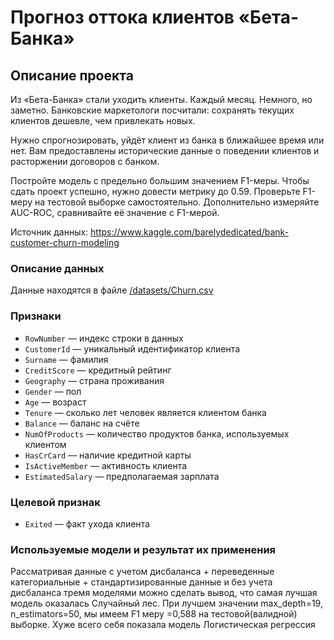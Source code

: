 # Прогноз оттока клиентов «Бета-Банка»

## Описание проекта

Из «Бета-Банка» стали уходить клиенты. Каждый месяц. Немного, но заметно. Банковские маркетологи посчитали: сохранять текущих клиентов дешевле, чем привлекать новых.

Нужно спрогнозировать, уйдёт клиент из банка в ближайшее время или нет. Вам предоставлены исторические данные о поведении клиентов и расторжении договоров с банком.

Постройте модель с предельно большим значением F1-меры. Чтобы сдать проект успешно, нужно довести метрику до 0.59. Проверьте F1-меру на тестовой выборке самостоятельно.
Дополнительно измеряйте AUC-ROC, сравнивайте её значение с F1-мерой.

Источник данных: https://www.kaggle.com/barelydedicated/bank-customer-churn-modeling

### Описание данных

Данные находятся в файле [/datasets/Churn.csv](https://code.s3.yandex.net/datasets/Churn.csv)

### Признаки

- `RowNumber` — индекс строки в данных
- `CustomerId` — уникальный идентификатор клиента
- `Surname` — фамилия
- `CreditScore` — кредитный рейтинг
- `Geography` — страна проживания
- `Gender` — пол
- `Age` — возраст
- `Tenure` — сколько лет человек является клиентом банка
- `Balance` — баланс на счёте
- `NumOfProducts` — количество продуктов банка, используемых клиентом
- `HasCrCard` — наличие кредитной карты
- `IsActiveMember` — активность клиента
- `EstimatedSalary` — предполагаемая зарплата

### Целевой признак

- `Exited` — факт ухода клиента

### Используемые модели и результат их применения

Рассматривая данные с учетом дисбаланса + переведенные категориальные + стандартизированные данные и без учета дисбаланса тремя моделями можно сделать вывод, что самая лучшая модель оказалась Случайный лес. При лучшем значении max_depth=19, n_estimators=50, мы имеем F1 меру =0,588 на тестовой(валидной) выборке. Хуже всего себя показала модель Логистическая регрессия

